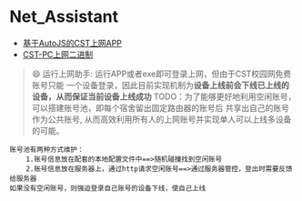 # Net_Assistant

- [基于AutoJS的CST上网APP](./Andriod)
- [CST-PC上网二进制](./PC)

> :smile: 运行上网助手: 运行APP或者exe即可登录上网，但由于CST校园网免费账号只能
> 一个设备登录，因此目前实现机制为**设备上线前会下线已上线的设备，从而保证当前设备上线成功**
> TODO：为了能够更好地利用空闲账号，可以搭建账号池，即每个宿舍留出固定路由器的账号后
> 共享出自己的账号作为公共账号, 从而高效利用所有人的上网账号并实现单人可以上线多设备的可能。
> 
```
账号池有两种方式维护： 
    1.账号信息放在配套的本地配置文件中==>随机碰撞找到空闲账号
    2.账号信息放在服务器上，通过http请求空闲账号==>通过服务器管控，登出时需要反馈给服务器
如果没有空闲账号，则强迫登录自己账号的设备下线，使自己上线
```


